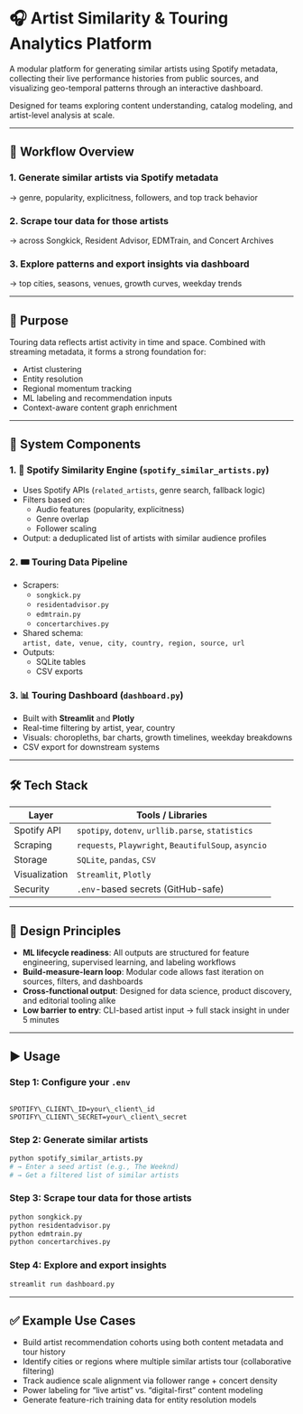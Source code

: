 
# 🎧 Artist Similarity & Touring Analytics Platform

A modular platform for generating similar artists using Spotify metadata, collecting their live performance histories from public sources, and visualizing geo-temporal patterns through an interactive dashboard.

Designed for teams exploring content understanding, catalog modeling, and artist-level analysis at scale.

---

## 🔁 Workflow Overview

### 1. Generate similar artists via Spotify metadata  
→ genre, popularity, explicitness, followers, and top track behavior

### 2. Scrape tour data for those artists  
→ across Songkick, Resident Advisor, EDMTrain, and Concert Archives

### 3. Explore patterns and export insights via dashboard  
→ top cities, seasons, venues, growth curves, weekday trends

---

## 🧠 Purpose

Touring data reflects artist activity in time and space. Combined with streaming metadata, it forms a strong foundation for:

- Artist clustering
- Entity resolution
- Regional momentum tracking
- ML labeling and recommendation inputs
- Context-aware content graph enrichment

---

## 🧱 System Components

### 1. 🔁 Spotify Similarity Engine (`spotify_similar_artists.py`)

- Uses Spotify APIs (`related_artists`, genre search, fallback logic)
- Filters based on:
  - Audio features (popularity, explicitness)
  - Genre overlap
  - Follower scaling
- Output: a deduplicated list of artists with similar audience profiles

### 2. 🎟️ Touring Data Pipeline

- Scrapers:  
  - `songkick.py`  
  - `residentadvisor.py`  
  - `edmtrain.py`  
  - `concertarchives.py`  
- Shared schema:  
  `artist, date, venue, city, country, region, source, url`
- Outputs:  
  - SQLite tables  
  - CSV exports

### 3. 📊 Touring Dashboard (`dashboard.py`)

- Built with **Streamlit** and **Plotly**
- Real-time filtering by artist, year, country
- Visuals: choropleths, bar charts, growth timelines, weekday breakdowns
- CSV export for downstream systems

---

## 🛠️ Tech Stack

| Layer              | Tools / Libraries                                        |
|-------------------|-----------------------------------------------------------|
| Spotify API        | `spotipy`, `dotenv`, `urllib.parse`, `statistics`        |
| Scraping           | `requests`, `Playwright`, `BeautifulSoup`, `asyncio`     |
| Storage            | `SQLite`, `pandas`, `CSV`                                |
| Visualization      | `Streamlit`, `Plotly`                                    |
| Security           | `.env`-based secrets (GitHub-safe)                       |

---

## 🧠 Design Principles

- **ML lifecycle readiness**: All outputs are structured for feature engineering, supervised learning, and labeling workflows  
- **Build-measure-learn loop**: Modular code allows fast iteration on sources, filters, and dashboards  
- **Cross-functional output**: Designed for data science, product discovery, and editorial tooling alike  
- **Low barrier to entry**: CLI-based artist input → full stack insight in under 5 minutes

---

## ▶️ Usage

### Step 1: Configure your `.env`

```

SPOTIFY\_CLIENT\_ID=your\_client\_id
SPOTIFY\_CLIENT\_SECRET=your\_client\_secret

````

### Step 2: Generate similar artists

```bash
python spotify_similar_artists.py
# → Enter a seed artist (e.g., The Weeknd)
# → Get a filtered list of similar artists
````

### Step 3: Scrape tour data for those artists

```bash
python songkick.py
python residentadvisor.py
python edmtrain.py
python concertarchives.py
```

### Step 4: Explore and export insights

```bash
streamlit run dashboard.py
```

---

## ✅ Example Use Cases

* Build artist recommendation cohorts using both content metadata and tour history
* Identify cities or regions where multiple similar artists tour (collaborative filtering)
* Track audience scale alignment via follower range + concert density
* Power labeling for “live artist” vs. “digital-first” content modeling
* Generate feature-rich training data for entity resolution models

```
